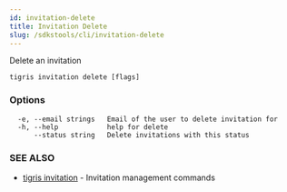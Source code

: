 ```yaml
---
id: invitation-delete
title: Invitation Delete
slug: /sdkstools/cli/invitation-delete
---
```


Delete an invitation

```
tigris invitation delete [flags]
```

### Options

```
  -e, --email strings   Email of the user to delete invitation for
  -h, --help            help for delete
      --status string   Delete invitations with this status
```

### SEE ALSO

- [tigris invitation](tigris_invitation.md) - Invitation management commands
